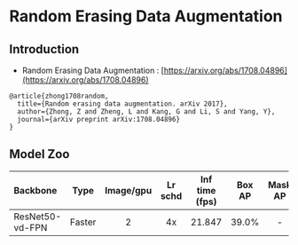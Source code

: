# Random Erasing Data Augmentation

## Introduction

- Random Erasing Data Augmentation
: [https://arxiv.org/abs/1708.04896](https://arxiv.org/abs/1708.04896)

```
@article{zhong1708random,
  title={Random erasing data augmentation. arXiv 2017},
  author={Zhong, Z and Zheng, L and Kang, G and Li, S and Yang, Y},
  journal={arXiv preprint arXiv:1708.04896}
}
```


## Model Zoo

| Backbone                | Type     | Image/gpu | Lr schd | Inf time (fps) | Box AP | Mask AP |                           Download                           | Configs |
| :---------------------- | :-------------:  | :-------: | :-----: | :------------: | :----: | :-----: | :----------------------------------------------------------: | :-----: |
| ResNet50-vd-FPN         | Faster     |     2     |   4x    |     21.847     |  39.0%  |    -    | [model](https://paddlemodels.bj.bcebos.com/object_detection/faster_rcnn_r50_vd_fpn_random_erasing_4x.pdparams) | [config](https://github.com/PaddlePaddle/PaddleDetection/tree/master/configs/random_erasing/faster_rcnn_r50_vd_fpn_random_erasing_4x.yml) |
